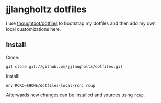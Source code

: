 jjlangholtz dotfiles
==============

I use [thoughtbot/dotfiles](https://github.com/thoughtbot/dotfiles) to bootstrap
my dotfiles and then add my own local customizations here.

Install
-------

Clone:

    git clone git://github.com/jjlangholtz/dotfiles.git

Install:

    env RCRC=$HOME/dotfiles-local/rcrc rcup

Afterwards new changes can be installed and sources using `rcup`.
